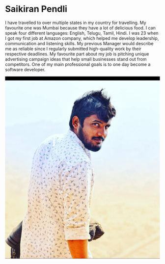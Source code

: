# Saikiran Pendli

I have travelled to over multiple states in my country for travelling. My favourite one was Mumbai because they have a lot of delicious food.
I can speak four different languages: English, Telugu, Tamil, Hindi.
I was 23 when I got my first job at Amazon company, which helped me develop leadership, communication and listening skills.
My previous Manager would describe me as reliable since I regularly submitted high-quality work by their respective deadlines.
My favourite part about my job is pitching unique advertising campaign ideas that help small businesses stand out from competitors.
One of my main professional goals is to one day become a software developer.

![saikiran.image](https://github.com/saikpend/Pendli_assignment02/blob/main/saikiran.jpeg)

